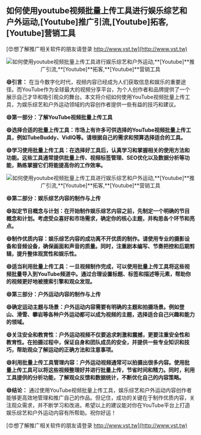 ## **如何使用youtube视频批量上传工具进行娱乐综艺和户外运动,**[Youtube]**推广引流,**[Youtube]**拓客,**[Youtube]**营销工具**

[😍想了解推广相关软件的朋友请登录 http://www.vst.tw](http://www.vst.tw)

 <center><img src="https://vst.tw/MP4/tuiguang/png/5.png" alt="如何使用youtube视频批量上传工具进行娱乐综艺和户外运动,**[Youtube]**推广引流,**[Youtube]**拓客,**[Youtube]**营销工具"></center>

**😄引言：**
在当今数字化时代，视频内容已经成为人们获取信息和娱乐的重要途径。而YouTube作为全球最大的视频分享平台，为个人创作者和品牌提供了一个展示自己才华和吸引观众的舞台。本文将介绍如何使用YouTube视频批量上传工具，为娱乐综艺和户外运动领域的内容创作者提供一些有益的技巧和建议。

**😄第一部分：了解YouTube视频批量上传工具**

**😄选择合适的批量上传工具：市场上有许多可供选择的YouTube视频批量上传工具，例如TubeBuddy、VidIQ等。请根据自己的需求和预算选择适合的工具。**

**😄学习使用批量上传工具：在选择好工具后，认真学习和掌握相关的使用方法和功能。这些工具通常提供批量上传、视频标签管理、SEO优化以及数据分析等功能，熟练掌握它们将能提高你的工作效率。**

 <center><img src="https://vst.tw/MP4/tuiguang/png/8.png" alt="如何使用youtube视频批量上传工具进行娱乐综艺和户外运动,**[Youtube]**推广引流,**[Youtube]**拓客,**[Youtube]**营销工具"></center>

**😄第二部分：娱乐综艺内容的制作与上传**

**😄拟定节目概念与计划：在开始制作娱乐综艺内容之前，先制定一个明确的节目概念和计划。考虑受众喜好和市场需求，确定你的核心主题，并构思各个环节和亮点。**

**😄制作优质内容：娱乐综艺内容的成功离不开优质的制作。请使用专业的摄影设备和音频设备，确保画面和声音的质量。同时，注重剧本编写、节奏把控和后期剪辑，提升整体观赏性和娱乐性。**

**😄适当利用批量上传工具：一旦视频制作完成，可以使用批量上传工具将这些视频批量导入到YouTube频道中。通过合理设置标题、标签和描述等元素，帮助你的视频更好地被搜索引擎和观众发现。**

**😄第三部分：户外运动内容的制作与上传**

**😄确定运动主题与场景：户外运动内容需要有明确的主题和拍摄场景。例如登山、滑雪、攀岩等各种户外运动都可以成为视频的主题，选择适合自己兴趣和能力的领域。**

**😄关注安全和教育性：户外运动视频不仅要追求刺激和震撼，更要注重安全性和教育性。在拍摄过程中，保证自身和团队成员的安全，并提供一些专业知识和技巧，帮助观众了解运动的正确方法和注意事项。**

**😄利用批量上传工具管理内容：户外运动视频通常可以拍摄出很多内容。使用批量上传工具可以将这些视频整理好并进行批量上传，节省时间和精力。同时，利用工具提供的分析功能，了解观众反馈和数据统计，不断优化自己的内容策略。**

**😄结论：**
通过使用YouTube视频批量上传工具，娱乐综艺和户外运动内容创作者能够更高效地管理和推广自己的作品。但记住，成功的关键在于制作优质内容，关注观众需求，并不断学习和改进。希望以上的建议能对你在YouTube平台上打造娱乐综艺和户外运动内容有所帮助。祝你好运！

[😍想了解推广相关软件的朋友请登录 http://www.vst.tw](http://www.vst.tw)



